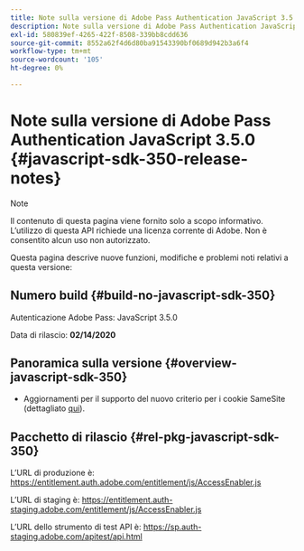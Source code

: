 ```yaml
---
title: Note sulla versione di Adobe Pass Authentication JavaScript 3.5.0
description: Note sulla versione di Adobe Pass Authentication JavaScript 3.5.0
exl-id: 580839ef-4265-422f-8508-339bb8cdd636
source-git-commit: 8552a62f4d6d80ba91543390bf0689d942b3a6f4
workflow-type: tm+mt
source-wordcount: '105'
ht-degree: 0%

---
```


# Note sulla versione di Adobe Pass Authentication JavaScript 3.5.0 {#javascript-sdk-350-release-notes}

>[!NOTE]
>
>Il contenuto di questa pagina viene fornito solo a scopo informativo. L’utilizzo di questa API richiede una licenza corrente di Adobe. Non è consentito alcun uso non autorizzato.

Questa pagina descrive nuove funzioni, modifiche e problemi noti relativi a questa versione:

## Numero build {#build-no-javascript-sdk-350}

Autenticazione Adobe Pass: JavaScript 3.5.0

Data di rilascio: **02/14/2020**


## Panoramica sulla versione {#overview-javascript-sdk-350}

* Aggiornamenti per il supporto del nuovo criterio per i cookie SameSite (dettagliato [qui](https://datatracker.ietf.org/doc/html/draft-ietf-httpbis-cookie-same-site-00)).


## Pacchetto di rilascio {#rel-pkg-javascript-sdk-350}

L’URL di produzione è: https://entitlement.auth.adobe.com/entitlement/js/AccessEnabler.js

L’URL di staging è: https://entitlement.auth-staging.adobe.com/entitlement/js/AccessEnabler.js

L’URL dello strumento di test API è: https://sp.auth-staging.adobe.com/apitest/api.html
